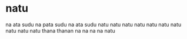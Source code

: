 # natu
na ata sudu na pata sudu na ata sudu
natu natu natu natu natu natu natu
natu natu natu thana thanan na na na na natu
